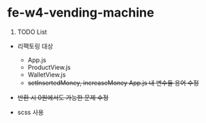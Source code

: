 # fe-w4-vending-machine

1. TODO List

- 리팩토링 대상
  - App.js
  - ProductView.js
  - WalletView.js
  - ~~setInsertedMoney, increaseMoney App.js 내 변수들 용어 수정~~
- ~~반환 시 0원에서도 가능한 문제 수정~~

- scss 사용
